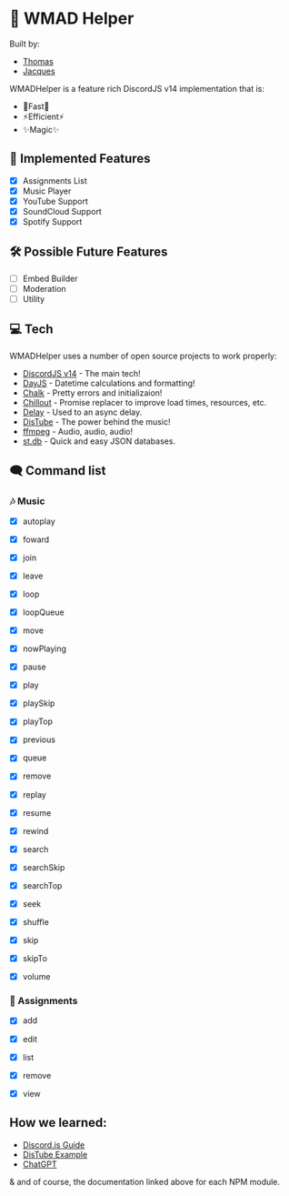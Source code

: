 # 👋 WMAD Helper

Built by:

-   [Thomas]
-   [Jacques]

WMADHelper is a feature rich DiscordJS v14 implementation that is:

-   👟Fast👟
-   ⚡Efficient⚡
-   ✨Magic✨

## 📑 Implemented Features

-   [x] Assignments List
-   [x] Music Player
-   [x] YouTube Support
-   [x] SoundCloud Support
-   [x] Spotify Support

## 🛠️ Possible Future Features

-   [ ] Embed Builder
-   [ ] Moderation
-   [ ] Utility

## 💻 Tech

WMADHelper uses a number of open source projects to work properly:

-   [DiscordJS v14] - The main tech!
-   [DayJS] - Datetime calculations and formatting!
-   [Chalk] - Pretty errors and initializaion!
-   [Chillout] - Promise replacer to improve load times, resources, etc.
-   [Delay] - Used to an async delay.
-   [DisTube] - The power behind the music!
-   [ffmpeg] - Audio, audio, audio!
-   [st.db] - Quick and easy JSON databases.

## 🗨️ Command list

### 🎶 Music

-   [x] autoplay
-   [x] foward
-   [x] join
-   [x] leave
-   [x] loop
-   [x] loopQueue
-   [x] move
-   [x] nowPlaying
-   [x] pause
-   [x] play
-   [x] playSkip
-   [x] playTop
-   [x] previous
-   [x] queue
-   [x] remove
-   [x] replay
-   [x] resume
-   [x] rewind
-   [x] search
-   [x] searchSkip
-   [x] searchTop
-   [x] seek
-   [x] shuffle
-   [x] skip
-   [x] skipTo
-   [x] volume


### 📝 Assignments

-   [x] add
-   [x] edit
-   [x] list
-   [x] remove
-   [x] view


## How we learned:

- [Discord.js Guide]
- [DisTube Example]
- [ChatGPT]

& and of course, the documentation linked above for each NPM module.


[//]: #
[thomas]: https://github.com/thomasgraham18
[jacques]: https://github.com/jacques-jd
[git-repo-url]: https://github.com/thomasgraham18/AT-Project
[discordjs v14]: https://discord.js.org/#/
[dayjs]: https://day.js.org
[chalk]: https://www.npmjs.com/package/chalk
[chillout]: https://www.npmjs.com/package/chillout
[delay]: https://www.npmjs.com/package/delay
[distube]: https://www.npmjs.com/package/distube
[ffmpeg]: https://ffmpeg.org
[st.db]: https://www.npmjs.com/package/st.db
[Discord.js Guide]: https://discordjs.guide
[DisTube Example]: https://github.com/distubejs/example
[ChatGPT]: https://chat.openai.com/chat
